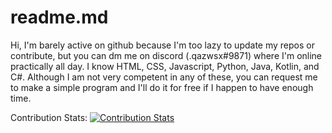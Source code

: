 # readme.md

Hi, I'm barely active on github because I'm too lazy to update my repos or contribute, but you can dm me on discord (.qazwsx#9871) where I'm online practically all day.
I know HTML, CSS, Javascript, Python, Java, Kotlin, and C#. Although I am not very competent in any of these, you can request me to make a simple program and I'll do it for free if I happen to have enough time.

Contribution Stats:
[![Contribution Stats](https://github-contribution-stats.vercel.app/api/?username=qazwsx-11)](https://github.com/qazwsx-11/github-contribution-stats/)



<!---
qazwsx-11/qazwsx-11 is a ✨ special ✨ repository because its `README.md` (this file) appears on your GitHub profile.
You can click the Preview link to take a look at your changes.
--->
